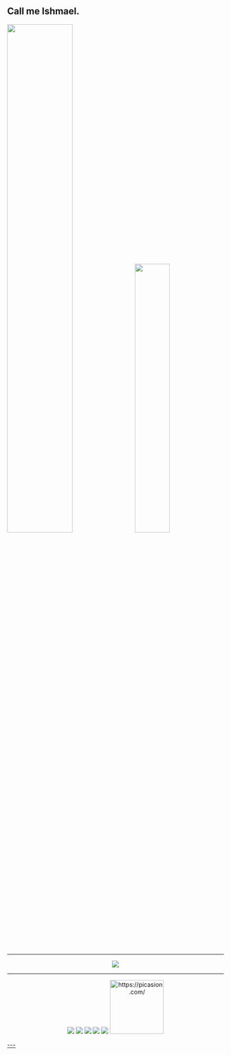 ## Call me Ishmael.

 

 <div>
 
 
  
<div class='container'>
<img style="height: auto; width: 55%;" class="img" src="https://github-readme-stats.vercel.app/api?username=skapkun&show_icons=true&include_all_commits=true&theme=dracula&hide_border=true" />
&nbsp;
&nbsp;
<img style="height: auto; width: 40%;" class="img" src="https://github-readme-stats.vercel.app/api/top-langs/?username=skapkun&layout=compact&theme=dracula&hide_border=true" /></div>
</div>


---
 
</div>
<p align="center">
  <a href="https://skillicons.dev">
    <img src="https://skillicons.dev/icons?i=java,spring,hibernate,c" />
  </a>
</p>
           
 
</div>
  
  ---   
  
 <div> 
 <p align="center">
  <a href="https://www.youtube.com/channel/UC5hzvcSPpQX9RkigdVCECGA" target="_blank"><img src="https://img.shields.io/badge/YouTube-FF0000?style=for-the-badge&logo=youtube&logoColor=white" target="_blank"></a>
  <a href="https://instagram.com/skapkun/" target="_blank"><img src="https://img.shields.io/badge/-Instagram-%23E4405F?style=for-the-badge&logo=instagram&logoColor=white" target="_blank"></a>
  <a href="https://twitter.com/nyanrumie" target="_blank"><img src="https://img.shields.io/badge/Twitter-1DA1F2?style=for-the-badge&logo=twitter&logoColor=white"></a>
  <a href = "mailto:cgrcavalcante@gmail.com"><img src="https://img.shields.io/badge/-Gmail-%23333?style=for-the-badge&logo=gmail&logoColor=white" target="_blank"></a>
  <a href="https://www.linkedin.com/in/carla-cavalcante-4aaa561a2" target="_blank"><img src="https://img.shields.io/badge/-LinkedIn-%230077B5?style=for-the-badge&logo=linkedin&logoColor=white" target="_blank"></a> 
  <a href="https://picasion.com/"><img src="https://i.picasion.com/pic91/9e4a2f12be6c0fd345f9c4f7c19bccdd.gif" width="125" height="125" border="0" alt="https://picasion.com/" /></a><br /><a href="https://picasion.com/">  </p> 
</div>
 --- 
<div>
</div>
